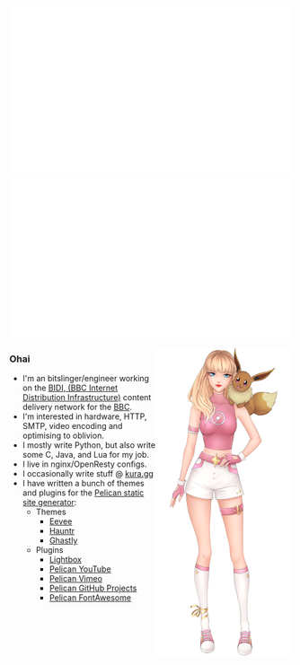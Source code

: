 ![](https://github.com/kura/kura/raw/master/overview.svg)
![](https://github.com/kura/kura/raw/master/languages.svg)

<img align="right" src="https://github.com/kura/kura/raw/master/tayloreevee.png" />

### Ohai

* I'm an bitslinger/engineer working on the [BIDI, (BBC Internet Distribution Infrastructure)](https://www.bbc.co.uk/blogs/internet/entries/8c6c2414-df7a-4ad7-bd2e-dbe481da3633) content delivery network for the [BBC](https://bbc.co.uk/).
* I'm interested in hardware, HTTP, SMTP, video encoding and optimising to oblivion.
* I mostly write Python, but also write some C, Java, and Lua for my job.
* I live in nginx/OpenResty configs.
* I occasionally write stuff @ [kura.gg](https://kura.gg/)
* I have written a bunch of themes and plugins for the [Pelican static site generator](https://github.com/getpelican/pelican):
  * Themes
    * [Eevee](https://kura.gg/eevee)
    * [Hauntr](https://kura.gg/hauntr)
    * [Ghastly](https://kura.gg/ghastly)
  * Plugins
    * [Lightbox](https://kura.gg/lightbox)
    * [Pelican YouTube](https://kura.gg/pelican-youtube)
    * [Pelican Vimeo](https://kura.gg/pelican-vimeo)
    * [Pelican GitHub Projects](https://kura.gg/pelican-githubprojects)
    * [Pelican FontAwesome](https://kura.gg/pelican-fontawesome)

